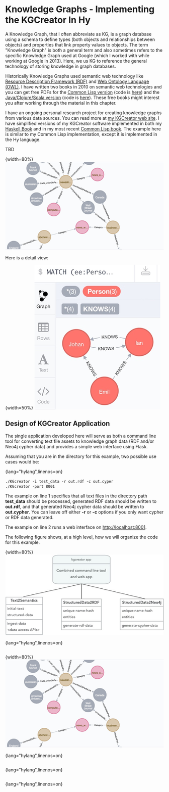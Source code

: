 # Knowledge Graphs - Implementing the KGCreator In Hy

A Knowledge Graph, that I often abbreviate as KG, is a graph database using a schema to define types (both objects and relationships between objects) and properties that link property values to objects. The term "Knowledge Graph" is both a general term and also sometimes refers to the specific Knowledge Graph used at Google (which I worked with while working at Google in 2013). Here, we us KG to reference the general technology of storing knowledge in graph databases.

Historically Knowledge Graphs used semantic web technology like [Resource Description Framework (RDF)](https://en.wikipedia.org/wiki/Resource_Description_Framework) and [Web Ontology Language (OWL)](https://en.wikipedia.org/wiki/Web_Ontology_Language). I have written two books in 2010 on semantic web technologies and you can get free PDFs for the [Common Lisp version](http://markwatson.com/opencontentdata/book_lisp.pdf) (code is [here](https://github.com/mark-watson/lisp_practical_semantic_web)) and the [Java/Clojure/Scala version](http://markwatson.com/opencontentdata/book_java.pdf) (code is [here](https://github.com/mark-watson/java_practical_semantic_web)). These free books might interest you after working through the material in this chapter.

I have an ongoing personal research project for creating knowledge graphs from various data sources. You can read more at [my KGCreator web site](http://www.kgcreator.com/). I have simplified versions of my KGCreator software implemented in both my [Haskell Book](https://leanpub.com/haskell-cookbook) and in my most recent [Common Lisp book](https://leanpub.com/lovinglisp). The example here is similar to my Common Lisp implementation, except it is implemented in the Hy language.

TBD

{width=80%}
![Part of a Knowledge Graph shown in Neo4j web application console](images/neo4j.jpg)

Here is a detail view:


{width=50%}
![Detail of Neo4j console](images/neo4j_ex1.jpg)


## Design of KGCreator Application

The single application developed here will serve as both a command line tool for converting text file assets to knowledge graph data (RDF and/or Neo4j cypher data) and provides a simple web interface using Flask.

Assuming that you are in the directory for this example, two possible use cases would be:

{lang="hylang",linenos=on}
~~~~~~~~
./KGcreator -i test_data -r out.rdf -c out.cyper
./KGcreator -port 8001
~~~~~~~~
The example on line 1 specifies that all text files in the directory path **test_data** should be processed, generated RDF data should be written to **out.rdf**, and that generated Neo4j cypher data should be written to **out.cypher**. You can leave off either **-r** or **-c** options if you only want cypher or RDF data generated.

The example on line 2 runs a web interface on [http://localhost:8001](http://localhost:8001).

The following figure shows, at a high level, how we will organize the code for this example.

{width=80%}
![Main application and three utility classes for KGCreator](images/kg_overview.jpg)


{lang="hylang",linenos=on}
~~~~~~~~

~~~~~~~~




{width=80%}
![Part of a Knowledge Graph shown in Neo4j web application console](images/neo4j.jpg)




{lang="hylang",linenos=on}
~~~~~~~~

~~~~~~~~








{lang="hylang",linenos=on}
~~~~~~~~

~~~~~~~~







{lang="hylang",linenos=on}
~~~~~~~~

~~~~~~~~

